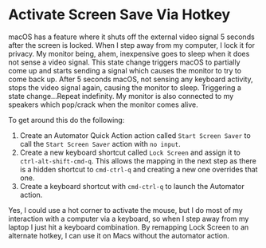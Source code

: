 # Activate Screen Save Via Hotkey

macOS has a feature where it shuts off the external video signal 5 seconds after the screen is locked.  When I step away from my computer, I lock it for privacy.  My monitor being, ahem, inexpensive goes to sleep when it does not sense a video signal.  This state change triggers macOS to partially come up and starts sending a signal which causes the monitor to try to come back up.  After 5 seconds macOS, not sensing any keyboard activity, stops the video signal again, causing the monitor to sleep.  Triggering a state change...Repeat indefinity.  My monitor is also connected to my speakers which pop/crack when the monitor comes alive.  

To get around this do the following:

1. Create an Automator Quick Action action called `Start Screen Saver` to call the `Start Screen Saver` action with `no input`.
1. Create a new keyboard shortcut called `Lock Screen` and assign it to `ctrl-alt-shift-cmd-q`.  This allows the mapping in the next step as there is a hidden shortcut to `cmd-ctrl-q` and creating a new one overrides that one.
1. Create a keyboard shortcut with `cmd-ctrl-q` to launch the Automator action.

Yes, I could use a hot corner to activate the mouse, but I do most of my interaction with a computer via a keyboard, so when I step away from my laptop I just hit a keyboard combination.  By remapping Lock Screen to an alternate hotkey, I can use it on Macs without the automator action.
